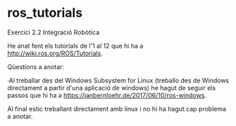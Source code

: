 # ros_tutorials
Exercici 2.2 Integració Robòtica

He anat fent els tutorials de l'1 al 12 que hi ha a http://wiki.ros.org/ROS/Tutorials. 

Qüestions a anotar:

·Al treballar des del Windows Subsystem for Linux (treballo des de Windows directament a partir d'una aplicació de windows) he hagut de seguir els passos que hi ha a https://janbernloehr.de/2017/06/10/ros-windows.

Al final estic treballant directament amb linux i no hi ha hagut cap problema a anotar.
